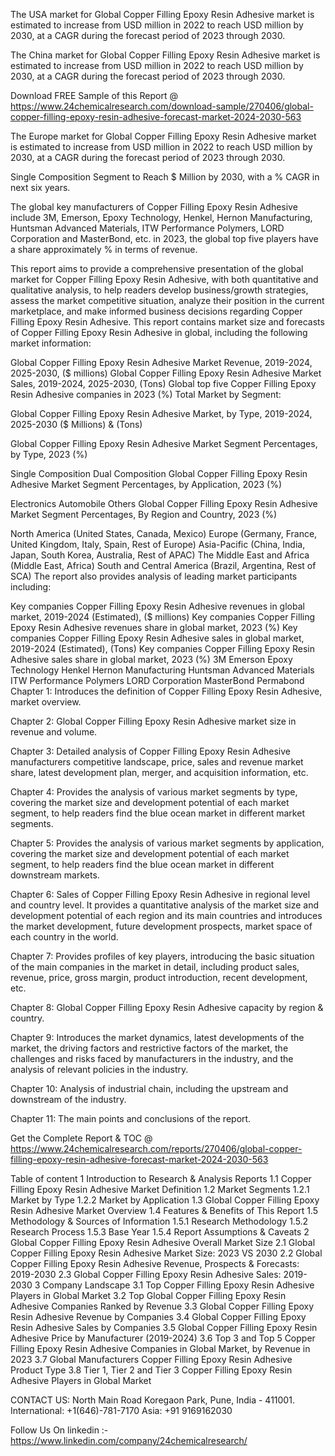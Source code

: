 The USA market for Global Copper Filling Epoxy Resin Adhesive market is estimated to increase from USD million in 2022 to reach USD million by 2030, at a CAGR during the forecast period of 2023 through 2030.

The China market for Global Copper Filling Epoxy Resin Adhesive market is estimated to increase from USD million in 2022 to reach USD million by 2030, at a CAGR during the forecast period of 2023 through 2030.

Download FREE Sample of this Report @ https://www.24chemicalresearch.com/download-sample/270406/global-copper-filling-epoxy-resin-adhesive-forecast-market-2024-2030-563

The Europe market for Global Copper Filling Epoxy Resin Adhesive market is estimated to increase from USD million in 2022 to reach USD million by 2030, at a CAGR during the forecast period of 2023 through 2030.

Single Composition Segment to Reach $ Million by 2030, with a % CAGR in next six years.

The global key manufacturers of Copper Filling Epoxy Resin Adhesive include 3M, Emerson, Epoxy Technology, Henkel, Hernon Manufacturing, Huntsman Advanced Materials, ITW Performance Polymers, LORD Corporation and MasterBond, etc. in 2023, the global top five players have a share approximately % in terms of revenue.

This report aims to provide a comprehensive presentation of the global market for Copper Filling Epoxy Resin Adhesive, with both quantitative and qualitative analysis, to help readers develop business/growth strategies, assess the market competitive situation, analyze their position in the current marketplace, and make informed business decisions regarding Copper Filling Epoxy Resin Adhesive. This report contains market size and forecasts of Copper Filling Epoxy Resin Adhesive in global, including the following market information:

Global Copper Filling Epoxy Resin Adhesive Market Revenue, 2019-2024, 2025-2030, ($ millions)
Global Copper Filling Epoxy Resin Adhesive Market Sales, 2019-2024, 2025-2030, (Tons)
Global top five Copper Filling Epoxy Resin Adhesive companies in 2023 (%)
Total Market by Segment:

Global Copper Filling Epoxy Resin Adhesive Market, by Type, 2019-2024, 2025-2030 ($ Millions) & (Tons)

Global Copper Filling Epoxy Resin Adhesive Market Segment Percentages, by Type, 2023 (%)

Single Composition
Dual Composition
Global Copper Filling Epoxy Resin Adhesive Market Segment Percentages, by Application, 2023 (%)

Electronics
Automobile
Others
Global Copper Filling Epoxy Resin Adhesive Market Segment Percentages, By Region and Country, 2023 (%)

North America (United States, Canada, Mexico)
Europe (Germany, France, United Kingdom, Italy, Spain, Rest of Europe)
Asia-Pacific (China, India, Japan, South Korea, Australia, Rest of APAC)
The Middle East and Africa (Middle East, Africa)
South and Central America (Brazil, Argentina, Rest of SCA)
The report also provides analysis of leading market participants including:

Key companies Copper Filling Epoxy Resin Adhesive revenues in global market, 2019-2024 (Estimated), ($ millions)
Key companies Copper Filling Epoxy Resin Adhesive revenues share in global market, 2023 (%)
Key companies Copper Filling Epoxy Resin Adhesive sales in global market, 2019-2024 (Estimated), (Tons)
Key companies Copper Filling Epoxy Resin Adhesive sales share in global market, 2023 (%)
3M
Emerson
Epoxy Technology
Henkel
Hernon Manufacturing
Huntsman Advanced Materials
ITW Performance Polymers
LORD Corporation
MasterBond
Permabond
Chapter 1: Introduces the definition of Copper Filling Epoxy Resin Adhesive, market overview.

Chapter 2: Global Copper Filling Epoxy Resin Adhesive market size in revenue and volume.

Chapter 3: Detailed analysis of Copper Filling Epoxy Resin Adhesive manufacturers competitive landscape, price, sales and revenue market share, latest development plan, merger, and acquisition information, etc.

Chapter 4: Provides the analysis of various market segments by type, covering the market size and development potential of each market segment, to help readers find the blue ocean market in different market segments.

Chapter 5: Provides the analysis of various market segments by application, covering the market size and development potential of each market segment, to help readers find the blue ocean market in different downstream markets.

Chapter 6: Sales of Copper Filling Epoxy Resin Adhesive in regional level and country level. It provides a quantitative analysis of the market size and development potential of each region and its main countries and introduces the market development, future development prospects, market space of each country in the world.

Chapter 7: Provides profiles of key players, introducing the basic situation of the main companies in the market in detail, including product sales, revenue, price, gross margin, product introduction, recent development, etc.

Chapter 8: Global Copper Filling Epoxy Resin Adhesive capacity by region & country.

Chapter 9: Introduces the market dynamics, latest developments of the market, the driving factors and restrictive factors of the market, the challenges and risks faced by manufacturers in the industry, and the analysis of relevant policies in the industry.

Chapter 10: Analysis of industrial chain, including the upstream and downstream of the industry.

Chapter 11: The main points and conclusions of the report.

Get the Complete Report & TOC @ https://www.24chemicalresearch.com/reports/270406/global-copper-filling-epoxy-resin-adhesive-forecast-market-2024-2030-563

Table of content
1 Introduction to Research & Analysis Reports
1.1 Copper Filling Epoxy Resin Adhesive Market Definition
1.2 Market Segments
1.2.1 Market by Type
1.2.2 Market by Application
1.3 Global Copper Filling Epoxy Resin Adhesive Market Overview
1.4 Features & Benefits of This Report
1.5 Methodology & Sources of Information
1.5.1 Research Methodology
1.5.2 Research Process
1.5.3 Base Year
1.5.4 Report Assumptions & Caveats
2 Global Copper Filling Epoxy Resin Adhesive Overall Market Size
2.1 Global Copper Filling Epoxy Resin Adhesive Market Size: 2023 VS 2030
2.2 Global Copper Filling Epoxy Resin Adhesive Revenue, Prospects & Forecasts: 2019-2030
2.3 Global Copper Filling Epoxy Resin Adhesive Sales: 2019-2030
3 Company Landscape
3.1 Top Copper Filling Epoxy Resin Adhesive Players in Global Market
3.2 Top Global Copper Filling Epoxy Resin Adhesive Companies Ranked by Revenue
3.3 Global Copper Filling Epoxy Resin Adhesive Revenue by Companies
3.4 Global Copper Filling Epoxy Resin Adhesive Sales by Companies
3.5 Global Copper Filling Epoxy Resin Adhesive Price by Manufacturer (2019-2024)
3.6 Top 3 and Top 5 Copper Filling Epoxy Resin Adhesive Companies in Global Market, by Revenue in 2023
3.7 Global Manufacturers Copper Filling Epoxy Resin Adhesive Product Type
3.8 Tier 1, Tier 2 and Tier 3 Copper Filling Epoxy Resin Adhesive Players in Global Market

CONTACT US:
North Main Road Koregaon Park, Pune, India - 411001.
International: +1(646)-781-7170
Asia: +91 9169162030

Follow Us On linkedin :- https://www.linkedin.com/company/24chemicalresearch/
